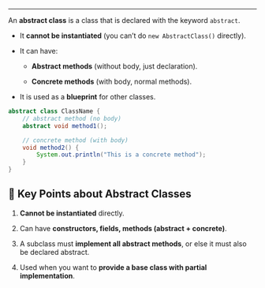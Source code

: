 
---

An **abstract class** is a class that is declared with the keyword `abstract`.

- It **cannot be instantiated** (you can’t do `new AbstractClass()` directly).
    
- It can have:
    
    - **Abstract methods** (without body, just declaration).
        
    - **Concrete methods** (with body, normal methods).
        
- It is used as a **blueprint** for other classes.

```java
abstract class ClassName {
    // abstract method (no body)
    abstract void method1();

    // concrete method (with body)
    void method2() {
        System.out.println("This is a concrete method");
    }
}
```

## 🔑 Key Points about Abstract Classes

1. **Cannot be instantiated** directly.
    
2. Can have **constructors, fields, methods (abstract + concrete)**.
    
3. A subclass must **implement all abstract methods**, or else it must also be declared abstract.
    
4. Used when you want to **provide a base class with partial implementation**.